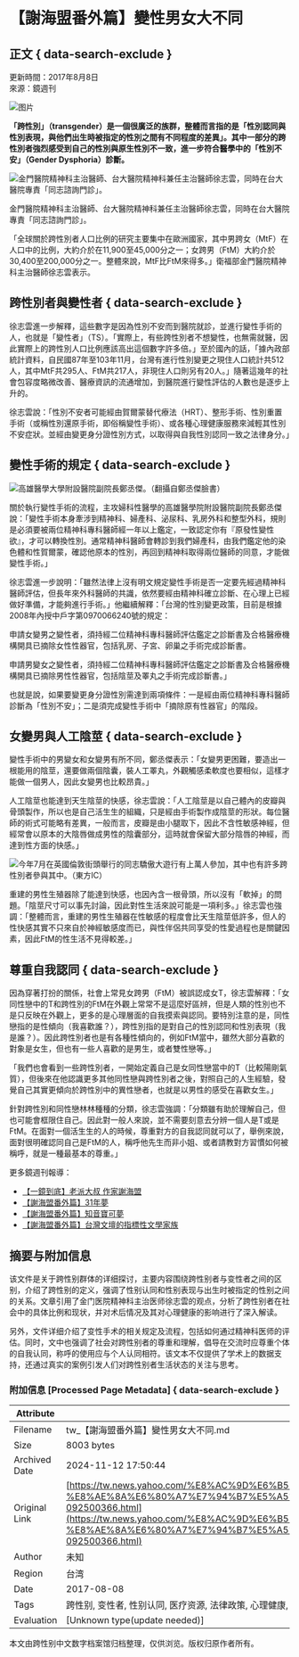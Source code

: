 # 【謝海盟番外篇】變性男女大不同

## 正文 { data-search-exclude }


更新時間：2017年8月8日  
來源：鏡週刊  

![图片](https://s.yimg.com/ny/api/res/1.2/gWEvO_N_8nqRB_P0TZrt4Q--/YXBwaWQ9aGlnaGxhbmRlcjt3PTk2MDtoPTY0MDtjZj13ZWJw/https://media.zenfs.com/zh-Hant-TW/homerun/mirrormedia.mg/baf7f1bd1f663d6507bfa54cefcc4755)

**「跨性別」（transgender）是一個很廣泛的族群，整體而言指的是「性別認同與性別表現，與他們出生時被指定的性別之間有不同程度的差異」。其中一部分的跨性別者強烈感受到自己的性別與原生性別不一致，進一步符合醫學中的「性別不安」（Gender Dysphoria）診斷。**

![金門醫院精神科主治醫師、台大醫院精神科兼任主治醫師徐志雲，同時在台大醫院專責「同志諮詢門診」。](https://s.yimg.com/ny/api/res/1.2/Y_V2jypB.LzduNk9I.J.Uw--/YXBwaWQ9aGlnaGxhbmRlcjt3PTk2MDtoPTY0MDtjZj13ZWJw/https://media.zenfs.com/zh-Hant-TW/homerun/mirrormedia.mg/4e73e7ab9e7541b5c432f5bc26c0144c)

金門醫院精神科主治醫師、台大醫院精神科兼任主治醫師徐志雲，同時在台大醫院專責「同志諮詢門診」。

「全球關於跨性別者人口比例的研究主要集中在歐洲國家，其中男跨女（MtF）在人口中的比例，大約介於在11,900至45,000分之一；女跨男（FtM）大約介於30,400至200,000分之一。整體來說，MtF比FtM來得多。」衛福部金門醫院精神科主治醫師徐志雲表示。

## **跨性別者與變性者** { data-search-exclude }

徐志雲進一步解釋，這些數字是因為性別不安而到醫院就診，並進行變性手術的人，也就是「變性者」（TS）。「實際上，有些跨性別者不想變性，也無需就醫，因此實際上的跨性別人口比例應該高出這個數字許多倍。」至於國內的話，「據內政部統計資料，自民國87年至103年11月，台灣有進行性別變更之現住人口統計共512人，其中MtF共295人、FtM共217人，非現住人口則另有20人。」隨著這幾年的社會包容度略微改善、醫療資訊的流通增加，到醫院進行變性評估的人數也是逐步上升的。

徐志雲說：「性別不安者可能經由賀爾蒙替代療法（HRT）、整形手術、性別重置手術（或稱性別還原手術，即俗稱變性手術）、或各種心理健康服務來減輕其性別不安症狀。並經由變更身分證性別方式，以取得與自我性別認同一致之法律身分。」

## **變性手術的規定** { data-search-exclude }

![高雄醫學大學附設醫院副院長鄭丞傑。（翻攝自鄭丞傑臉書）](https://s.yimg.com/ny/api/res/1.2/bpmnyN6hEEJcNVjRo9F7Rg--/YXBwaWQ9aGlnaGxhbmRlcjt3PTk2MDtoPTk1ODtjZj13ZWJw/https://media.zenfs.com/zh-Hant-TW/homerun/mirrormedia.mg/10cd575f9cd4a84f4bf8daf015026f1b)

關於執行變性手術的流程，主攻婦科性醫學的高雄醫學院附設醫院副院長鄭丞傑說：「變性手術本身牽涉到精神科、婦產科、泌尿科、乳房外科和整型外科，規則是必須要被兩位精神科專科醫師經一年以上鑑定，一致認定你有『原發性變性欲』，才可以轉換性別。通常精神科醫師會轉診到我們婦產科，由我們鑑定他的染色體和性賀爾蒙，確認他原本的性別，再回到精神科取得兩位醫師的同意，才能做變性手術。」

徐志雲進一步說明：「雖然法律上沒有明文規定變性手術是否一定要先經過精神科醫師評估，但長年來外科醫師的共識，依然要經由精神科確立診斷、在心理上已經做好準備，才能夠進行手術。」他繼續解釋：「台灣的性別變更政策，目前是根據2008年內授中戶字第0970066240號的規定：

申請女變男之變性者，須持經二位精神科專科醫師評估鑑定之診斷書及合格醫療機構開具已摘除女性性器官，包括乳房、子宮、卵巢之手術完成診斷書。

申請男變女之變性者，須持經二位精神科專科醫師評估鑑定之診斷書及合格醫療機構開具已摘除男性性器官，包括陰莖及睪丸之手術完成診斷書。」

也就是說，如果要變更身分證性別需達到兩項條件：一是經由兩位精神科專科醫師診斷為「性別不安」；二是須完成變性手術中「摘除原有性器官」的階段。

## **女變男與人工陰莖** { data-search-exclude }

變性手術中的男變女和女變男有所不同，鄭丞傑表示：「女變男更困難，要造出一根能用的陰莖，還要做兩個陰囊，裝人工睪丸，外觀觸感柔軟度也要相似，這樣才能做一個男人，因此女變男也比較昂貴。」

人工陰莖也能達到天生陰莖的快感，徐志雲說：「人工陰莖是以自己體內的皮瓣與骨頭製作，所以也是自己活生生的組織，只是經由手術製作成陰莖的形狀。每位醫師的術式可能略有差異，一般而言，皮瓣是由小腿取下，因此不含性敏感神經，但經常會以原本的大陰唇做成男性的陰囊部分，這時就會保留大部分陰唇的神經，而達到性方面的快感。」

![今年7月在英國倫敦街頭舉行的同志驕傲大遊行有上萬人參加，其中也有許多跨性別者參與其中。（東方IC）](https://s.yimg.com/ny/api/res/1.2/ooeAFFgAtmWJeJqJP3kA8Q--/YXBwaWQ9aGlnaGxhbmRlcjt3PTk2MDtoPTczODtjZj13ZWJw/https://media.zenfs.com/zh-Hant-TW/homerun/mirrormedia.mg/91ac20455773c211e8a395f489789e32)

重建的男性生殖器除了能達到快感，也因內含一根骨頭，所以沒有「軟掉」的問題。「陰莖尺寸可以事先討論，因此對性生活來說可能是一項利多。」徐志雲也強調：「整體而言，重建的男性生殖器在性敏感的程度會比天生陰莖低許多，但人的性快感其實不只來自於神經敏感度而已，與性伴侶共同享受的性愛過程也是關鍵因素，因此FtM的性生活不見得較差。」

## **尊重自我認同** { data-search-exclude }

因為穿著打扮的關係，社會上常見女跨男（FtM）被誤認成女T，徐志雲解釋：「女同性戀中的T和跨性別的FtM在外觀上常常不是這麼好區辨，但是人類的性別也不是只反映在外觀上，更多的是心理層面的自我摸索與認同。要特別注意的是，同性戀指的是性傾向（我喜歡誰？），跨性別指的是對自己的性別認同和性別表現（我是誰？）。因此跨性別者也是有各種性傾向的，例如FtM當中，雖然大部分喜歡的對象是女生，但也有一些人喜歡的是男生，或者雙性戀等。」

「我們也會看到一些跨性別者，一開始定義自己是女同性戀當中的T（比較陽剛氣質），但後來在他認識更多其他同性戀與跨性別者之後，對照自己的人生經驗，發覺自己其實更傾向於跨性別中的異性戀者，也就是以男性的感受在喜歡女生。」

針對跨性別和同性戀林林種種的分類，徐志雲強調：「分類雖有助於理解自己，但也可能會框限住自己。因此對一般人來說，並不需要刻意去分辨一個人是T或是FtM。在面對一個活生生的人的時候，尊重對方的自我認同就可以了，舉例來說，面對很明確認同自己是FtM的人，稱呼他先生而非小姐、或者請教對方習慣如何被稱呼，就是一種最基本的尊重。」

更多鏡週刊報導：  
- [【一鏡到底】老派大叔 作家謝海盟](https://www.mirrormedia.mg/story/20170804pol002/index.html?utm_source=feed_related&utm_medium=yahoo)  
- [【謝海盟番外篇】31年夢](https://www.mirrormedia.mg/story/20170804pol007/index.html?utm_source=feed_related&utm_medium=yahoo)  
- [【謝海盟番外篇】知音寶可夢](https://www.mirrormedia.mg/story/20170804pol008/index.html?utm_source=feed_related&utm_medium=yahoo)  
- [【謝海盟番外篇】台灣文壇的指標性文學家族](https://www.mirrormedia.mg/story/20170804pol009/index.html?utm_source=feed_related&utm_medium=yahoo)  

## 摘要与附加信息

<!-- tcd_abstract -->
该文件是关于跨性别群体的详细探讨，主要内容围绕跨性别者与变性者之间的区别，介绍了跨性别的定义，强调了性别认同和性别表现与出生时被指定的性别之间的关系。文章引用了金门医院精神科主治医师徐志雲的观点，分析了跨性别者在社会中的具体比例和现状，并对术后情况及其对心理健康的影响进行了深入解读。

另外，文件详细介绍了变性手术的相关规定及流程，包括如何通过精神科医师的评估。同时，文中也强调了社会对跨性别者的尊重和理解，倡导在交流时应尊重个体的自我认同，称呼的使用应与个人认同相符。该文本不仅提供了学术上的数据支持，还通过真实的案例引发人们对跨性别者生活状态的关注与思考。
<!-- tcd_abstract_end -->

### 附加信息 [Processed Page Metadata] { data-search-exclude }

| Attribute       | Value                                  |
|-----------------|----------------------------------------|
| Filename        | tw_【謝海盟番外篇】變性男女大不同.md                             |
| Size            | 8003 bytes                           |
| Archived Date   | 2024-11-12 17:50:44                             |
| Original Link   | [https://tw.news.yahoo.com/%E8%AC%9D%E6%B5%B7%E7%9B%9F%E7%95%AA%E5%A4%96%E7%AF%87-%E8%AE%8A%E6%80%A7%E7%94%B7%E5%A5%B3%E5%A4%A7%E4%B8%8D%E5%90%8C-092500366.html](https://tw.news.yahoo.com/%E8%AC%9D%E6%B5%B7%E7%9B%9F%E7%95%AA%E5%A4%96%E7%AF%87-%E8%AE%8A%E6%80%A7%E7%94%B7%E5%A5%B3%E5%A4%A7%E4%B8%8D%E5%90%8C-092500366.html)                       |
| Author          | 未知                               |
| Region          | 台湾                               |
| Date            | 2017-08-08                                 |
| Tags            | 跨性别, 变性者, 性别认同, 医疗资源, 法律政策, 心理健康, 社会环境                                 |
| Evaluation            | [Unknown type(update needed)]                                 |
<!-- tcd_table_end -->

本文由跨性别中文数字档案馆归档整理，仅供浏览。版权归原作者所有。
